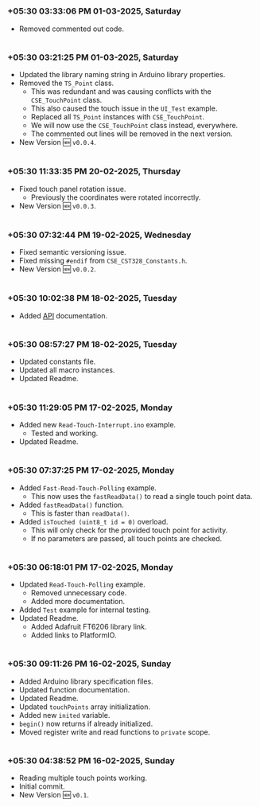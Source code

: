 

#
### **+05:30 03:33:06 PM 01-03-2025, Saturday**

  - Removed commented out code.

#
### **+05:30 03:21:25 PM 01-03-2025, Saturday**

  - Updated the library naming string in Arduino library properties.
  - Removed the `TS_Point` class.
    - This was redundant and was causing conflicts with the `CSE_TouchPoint` class.
    - This also caused the touch issue in the `UI_Test` example.
    - Replaced all `TS_Point` instances with `CSE_TouchPoint`.
    - We will now use the `CSE_TouchPoint` class instead, everywhere.
    - The commented out lines will be removed in the next version.
  - New Version 🆕 `v0.0.4`.

#
### **+05:30 11:33:35 PM 20-02-2025, Thursday**

  - Fixed touch panel rotation issue.
    - Previously the coordinates were rotated incorrectly.
  - New Version 🆕 `v0.0.3`.

#
### **+05:30 07:32:44 PM 19-02-2025, Wednesday**

  - Fixed semantic versioning issue.
  - Fixed missing `#endif` from `CSE_CST328_Constants.h`.
  - New Version 🆕 `v0.0.2`.

#
### **+05:30 10:02:38 PM 18-02-2025, Tuesday**

  - Added [API](/docs/API.md) documentation.

#
### **+05:30 08:57:27 PM 18-02-2025, Tuesday**

  - Updated constants file.
  - Updated all macro instances.
  - Updated Readme.

#
### **+05:30 11:29:05 PM 17-02-2025, Monday**

  - Added new `Read-Touch-Interrupt.ino` example.
    - Tested and working.
  - Updated Readme.

#
### **+05:30 07:37:25 PM 17-02-2025, Monday**

  - Added `Fast-Read-Touch-Polling` example.
    - This now uses the `fastReadData()` to read a single touch point data.
  - Added `fastReadData()` function.
    - This is faster than `readData()`.
  - Added `isTouched (uint8_t id = 0)` overload.
    - This will only check for the provided touch point for activity.
    - If no parameters are passed, all touch points are checked.

#
### **+05:30 06:18:01 PM 17-02-2025, Monday**

  - Updated `Read-Touch-Polling` example.
    - Removed unnecessary code.
    - Added more documentation.
  - Added `Test` example for internal testing.
  - Updated Readme.
    - Added Adafruit FT6206 library link.
    - Added links to PlatformIO.

#
### **+05:30 09:11:26 PM 16-02-2025, Sunday**

  - Added Arduino library specification files.
  - Updated function documentation.
  - Updated Readme.
  - Updated `touchPoints` array initialization.
  - Added new `inited` variable.
  - `begin()` now returns if already initialized.
  - Moved register write and read functions to `private` scope.

#
### **+05:30 04:38:52 PM 16-02-2025, Sunday**

  - Reading multiple touch points working.
  - Initial commit.
  - New Version 🆕 `v0.1`.

